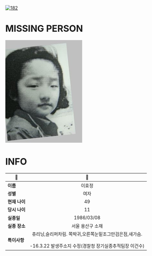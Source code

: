 [![182](https://img.shields.io/badge/%EC%8B%A4%EC%A2%85%EC%8B%A0%EA%B3%A0%EB%8A%94%20%EA%B5%AD%EB%B2%88%EC%97%86%EC%9D%B4-182-blue)](http://safe182.go.kr/index.do)

# MISSING PERSON

<img src="./missing_person.jpg">

# INFO

|🔑|💎|
|--|:--:|
|**이름**|이효정|
|**성별**|여자|
|**현재 나이**|49|
|**당시 나이**|11|
|**실종일**|1986/03/08|
|**실종 장소**|서울 용산구 소재 |
|**특이사항**|츄리닝,슬리퍼차림.               쪽박귀,오른쪽눈밑조그만검은점,새가슴.</br></br>-16.3.22 발생주소지 수정(경찰청 장기실종추적팀장 이건수)|
